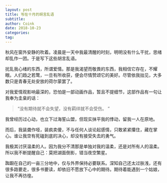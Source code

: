 ```yaml
---
layout: post
title: 写在十月的胡言乱语
subtitle: 
author: Coink
date: 2018-10-23
categories:
tag:
---
```


秋风在窗外安静的吹着。凌晨是一天中我最清醒的时刻，明明没有什么干扰，思绪却乱作一团。于是写下这些胡言乱语。

扰乱我心绪的东西，所谓爱情。那是我渴望而敬畏的东西，我相信它存在，不耀眼。人们趋之若鹜，一旦有所收获，便会尽情赞颂它的美好。尽管依我拙见，大多数只是青春无处安放的荷尔蒙罢了。

对我爱情观影响最深的，恐怕是一部动画作品，暂且不提细节，这部作品有一句让我奉为圭臬的话：

> “没有期待就不会失望，没有羁绊就不会受伤。 ” 

我曾经历过心动，也立下过海誓山盟，但现实抹平我的悸动，留我一人在原地。

而后，我装聋作哑，装疯卖傻，不与任何人谈论起感情，只敢紧紧攥住，藏在掌心。谁让我空有死磕到底的决心，却没有接受失去的勇气。

我极其讨厌温柔的人。因为我分不清那是单独对我的温柔，还是对所有人的温柔。所以我不断提醒自己：莫把湖面倒影，错当夜空繁星。

踟蹰在自己的一亩三分地中，仅与外界保持必要联系。深知自己还太过肤浅，还有很多路要走，很多书要读，却依旧不愿放下心中的期待。期待着能遇到一个姑娘，让我不再彷徨。
